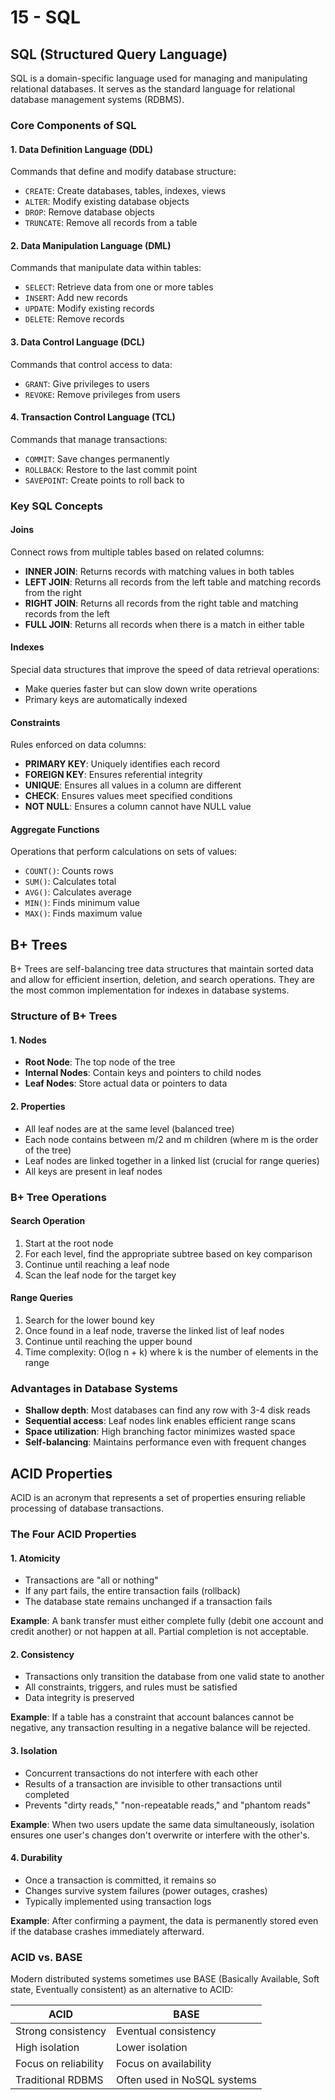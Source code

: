 # 15 - SQL

## SQL (Structured Query Language)

SQL is a domain-specific language used for managing and manipulating relational databases. It serves as the standard language for relational database management systems (RDBMS).

### Core Components of SQL

#### 1. Data Definition Language (DDL)

Commands that define and modify database structure:

- `CREATE`: Create databases, tables, indexes, views
- `ALTER`: Modify existing database objects
- `DROP`: Remove database objects
- `TRUNCATE`: Remove all records from a table

#### 2. Data Manipulation Language (DML)

Commands that manipulate data within tables:

- `SELECT`: Retrieve data from one or more tables
- `INSERT`: Add new records
- `UPDATE`: Modify existing records
- `DELETE`: Remove records

#### 3. Data Control Language (DCL)

Commands that control access to data:

- `GRANT`: Give privileges to users
- `REVOKE`: Remove privileges from users

#### 4. Transaction Control Language (TCL)

Commands that manage transactions:

- `COMMIT`: Save changes permanently
- `ROLLBACK`: Restore to the last commit point
- `SAVEPOINT`: Create points to roll back to

### Key SQL Concepts

#### Joins

Connect rows from multiple tables based on related columns:

- **INNER JOIN**: Returns records with matching values in both tables
- **LEFT JOIN**: Returns all records from the left table and matching records from the right
- **RIGHT JOIN**: Returns all records from the right table and matching records from the left
- **FULL JOIN**: Returns all records when there is a match in either table

#### Indexes

Special data structures that improve the speed of data retrieval operations:

- Make queries faster but can slow down write operations
- Primary keys are automatically indexed

#### Constraints

Rules enforced on data columns:

- **PRIMARY KEY**: Uniquely identifies each record
- **FOREIGN KEY**: Ensures referential integrity
- **UNIQUE**: Ensures all values in a column are different
- **CHECK**: Ensures values meet specified conditions
- **NOT NULL**: Ensures a column cannot have NULL value

#### Aggregate Functions

Operations that perform calculations on sets of values:

- `COUNT()`: Counts rows
- `SUM()`: Calculates total
- `AVG()`: Calculates average
- `MIN()`: Finds minimum value
- `MAX()`: Finds maximum value

## B+ Trees

B+ Trees are self-balancing tree data structures that maintain sorted data and allow for efficient insertion, deletion, and search operations. They are the most common implementation for indexes in database systems.

### Structure of B+ Trees

#### 1. Nodes

- **Root Node**: The top node of the tree
- **Internal Nodes**: Contain keys and pointers to child nodes
- **Leaf Nodes**: Store actual data or pointers to data

#### 2. Properties

- All leaf nodes are at the same level (balanced tree)
- Each node contains between m/2 and m children (where m is the order of the tree)
- Leaf nodes are linked together in a linked list (crucial for range queries)
- All keys are present in leaf nodes

### B+ Tree Operations

#### Search Operation

1. Start at the root node
2. For each level, find the appropriate subtree based on key comparison
3. Continue until reaching a leaf node
4. Scan the leaf node for the target key

#### Range Queries

1. Search for the lower bound key
2. Once found in a leaf node, traverse the linked list of leaf nodes
3. Continue until reaching the upper bound
4. Time complexity: O(log n + k) where k is the number of elements in the range

### Advantages in Database Systems

- **Shallow depth**: Most databases can find any row with 3-4 disk reads
- **Sequential access**: Leaf nodes link enables efficient range scans
- **Space utilization**: High branching factor minimizes wasted space
- **Self-balancing**: Maintains performance even with frequent changes

## ACID Properties

ACID is an acronym that represents a set of properties ensuring reliable processing of database transactions.

### The Four ACID Properties

#### 1. Atomicity

- Transactions are "all or nothing"
- If any part fails, the entire transaction fails (rollback)
- The database state remains unchanged if a transaction fails

**Example**: A bank transfer must either complete fully (debit one account and credit another) or not happen at all. Partial completion is not acceptable.

#### 2. Consistency

- Transactions only transition the database from one valid state to another
- All constraints, triggers, and rules must be satisfied
- Data integrity is preserved

**Example**: If a table has a constraint that account balances cannot be negative, any transaction resulting in a negative balance will be rejected.

#### 3. Isolation

- Concurrent transactions do not interfere with each other
- Results of a transaction are invisible to other transactions until completed
- Prevents "dirty reads," "non-repeatable reads," and "phantom reads"

**Example**: When two users update the same data simultaneously, isolation ensures one user's changes don't overwrite or interfere with the other's.

#### 4. Durability

- Once a transaction is committed, it remains so
- Changes survive system failures (power outages, crashes)
- Typically implemented using transaction logs

**Example**: After confirming a payment, the data is permanently stored even if the database crashes immediately afterward.

### ACID vs. BASE

Modern distributed systems sometimes use BASE (Basically Available, Soft state, Eventually consistent) as an alternative to ACID:

| ACID                 | BASE                        |
| -------------------- | --------------------------- |
| Strong consistency   | Eventual consistency        |
| High isolation       | Lower isolation             |
| Focus on reliability | Focus on availability       |
| Traditional RDBMS    | Often used in NoSQL systems |
